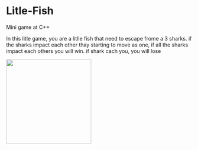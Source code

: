 # Litle-Fish
Mini game at C++

In this litle game, you are a litlle fish that need to escape frome a 3 sharks.
if the sharks impact each other thay starting to move as one, if all the sharks impact each others you will win.
if shark cach you, you will lose

<img align='center' src="https://media3.giphy.com/media/VTtANKl0beDFQRLDTh/giphy.gif?cid=ecf05e47z0ih9328sfrdvjlejycwvvbiy3kqr6ew07o4wvdj&rid=giphy.gif" width="230">

